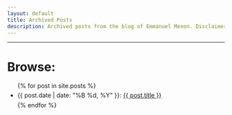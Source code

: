 ```yaml
---
layout: default
title: Archived Posts
description: Archived posts from the blog of Emmanuel Menon. Disclaimer - none of these posts will provide enlightenment on any subject. They might however, provide brief entertainment.
---
```

<hr>
<div id="blog-archives">
    <h1>Browse:</h1>
    <ul>
        {% for post in site.posts %}
        <li>
            <article class="post" style="line-height: 2;">
                    {{ post.date | date: "%B %d, %Y" }}: <a href="{{ post.url }}">{{ post.title }}</a>
            </article>
        </li>
        {% endfor %}
    </ul>
</div>
